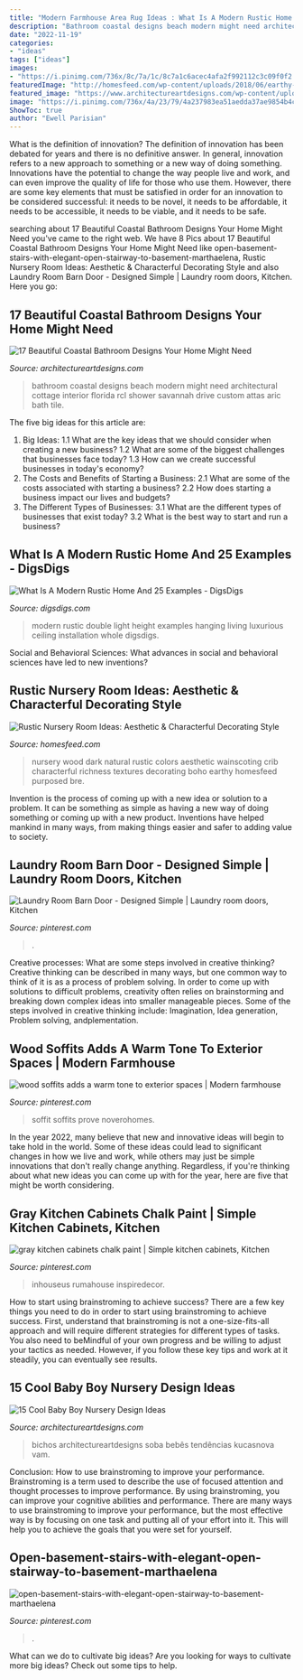 ```yaml
---
title: "Modern Farmhouse Area Rug Ideas : What Is A Modern Rustic Home And 25 Examples"
description: "Bathroom coastal designs beach modern might need architectural cottage interior florida rcl shower savannah drive custom attas aric bath tile"
date: "2022-11-19"
categories:
- "ideas"
tags: ["ideas"]
images:
- "https://i.pinimg.com/736x/8c/7a/1c/8c7a1c6acec4afa2f992112c3c09f0f2.jpg"
featuredImage: "http://homesfeed.com/wp-content/uploads/2018/06/earthy-rustic-nursery-room-dark-wood-baby-crib-boho-styled-area-rug-white-wainscoting-wall-woodland-green-wall-houseplant.png"
featured_image: "https://www.architectureartdesigns.com/wp-content/uploads/2015/02/1055.jpg"
image: "https://i.pinimg.com/736x/4a/23/79/4a237983ea51aedda37ae9854b4c85ce.jpg"
ShowToc: true
author: "Ewell Parisian"
---
```



What is the definition of innovation?
The definition of innovation has been debated for years and there is no definitive answer. In general, innovation refers to a new approach to something or a new way of doing something. Innovations have the potential to change the way people live and work, and can even improve the quality of life for those who use them. However, there are some key elements that must be satisfied in order for an innovation to be considered successful: it needs to be novel, it needs to be affordable, it needs to be accessible, it needs to be viable, and it needs to be safe.

	

		
searching about 17 Beautiful Coastal Bathroom Designs Your Home Might Need you've came to the right web. We have 8 Pics about 17 Beautiful Coastal Bathroom Designs Your Home Might Need like open-basement-stairs-with-elegant-open-stairway-to-basement-marthaelena, Rustic Nursery Room Ideas: Aesthetic &amp; Characterful Decorating Style and also Laundry Room Barn Door - Designed Simple | Laundry room doors, Kitchen. Here you go:
		
    
## 17 Beautiful Coastal Bathroom Designs Your Home Might Need

<img loading=lazy src="https://www.architectureartdesigns.com/wp-content/uploads/2015/05/17-Beautiful-Coastal-Bathroom-Designs-Your-Home-Might-Need-11-630x945.jpg" onerror="this.onerror=null;this.src='https://tse1.mm.bing.net/th?id=OIP.N3AsHfLcB6wqfDcRjahOuAHaLH&amp;pid=15.1';" alt="17 Beautiful Coastal Bathroom Designs Your Home Might Need">

_Source: architectureartdesigns.com_

>bathroom coastal designs beach modern might need architectural cottage interior florida rcl shower savannah drive custom attas aric bath tile. 

	

The five big ideas for this article are:
1. Big Ideas: 
1.1 What are the key ideas that we should consider when creating a new business? 
1.2 What are some of the biggest challenges that businesses face today? 
1.3 How can we create successful businesses in today's economy? 
2. The Costs and Benefits of Starting a Business: 
2.1 What are some of the costs associated with starting a business? 
2.2 How does starting a business impact our lives and budgets? 
3. The Different Types of Businesses: 
3.1 What are the different types of businesses that exist today? 
3.2 What is the best way to start and run a business?

    
## What Is A Modern Rustic Home And 25 Examples - DigsDigs

<img loading=lazy src="https://www.digsdigs.com/photos/2018/11/02-a-modern-rustic-luxurious-home-with-a-double-height-ceiling-and-a-whole-hanging-light-installation.jpg" onerror="this.onerror=null;this.src='https://tse3.mm.bing.net/th?id=OIP.bzMnl0mrFyDWvUGm_bxwHgHaLH&amp;pid=15.1';" alt="What Is A Modern Rustic Home And 25 Examples - DigsDigs">

_Source: digsdigs.com_

>modern rustic double light height examples hanging living luxurious ceiling installation whole digsdigs. 

	

Social and Behavioral Sciences: What advances in social and behavioral sciences have led to new inventions?
 

    
## Rustic Nursery Room Ideas: Aesthetic &amp; Characterful Decorating Style

<img loading=lazy src="http://homesfeed.com/wp-content/uploads/2018/06/earthy-rustic-nursery-room-dark-wood-baby-crib-boho-styled-area-rug-white-wainscoting-wall-woodland-green-wall-houseplant.png" onerror="this.onerror=null;this.src='https://tse3.mm.bing.net/th?id=OIP.rdHz-78zVPE7eGLNEZsH0wHaLH&amp;pid=15.1';" alt="Rustic Nursery Room Ideas: Aesthetic &amp; Characterful Decorating Style">

_Source: homesfeed.com_

>nursery wood dark natural rustic colors aesthetic wainscoting crib characterful richness textures decorating boho earthy homesfeed purposed bre. 

	

Invention is the process of coming up with a new idea or solution to a problem. It can be something as simple as having a new way of doing something or coming up with a new product. Inventions have helped mankind in many ways, from making things easier and safer to adding value to society.

    
## Laundry Room Barn Door - Designed Simple | Laundry Room Doors, Kitchen

<img loading=lazy src="https://i.pinimg.com/736x/8c/7a/1c/8c7a1c6acec4afa2f992112c3c09f0f2.jpg" onerror="this.onerror=null;this.src='https://tse4.mm.bing.net/th?id=OIP.-ezKQlBOqjyt_JoHceq5JQHaLH&amp;pid=15.1';" alt="Laundry Room Barn Door - Designed Simple | Laundry room doors, Kitchen">

_Source: pinterest.com_

>. 

	

Creative processes: What are some steps involved in creative thinking?
Creative thinking can be described in many ways, but one common way to think of it is as a process of problem solving. In order to come up with solutions to difficult problems, creativity often relies on brainstorming and breaking down complex ideas into smaller manageable pieces. Some of the steps involved in creative thinking include: Imagination, Idea generation, Problem solving, andplementation.

    
## Wood Soffits Adds A Warm Tone To Exterior Spaces | Modern Farmhouse

<img loading=lazy src="https://i.pinimg.com/736x/f0/cb/ba/f0cbba3716defd88b1444a4d92ab6614--warm.jpg" onerror="this.onerror=null;this.src='https://tse2.mm.bing.net/th?id=OIP.jQQrp2_wErnNhLLVCgEVcwHaLG&amp;pid=15.1';" alt="wood soffits adds a warm tone to exterior spaces | Modern farmhouse">

_Source: pinterest.com_

>soffit soffits prove noverohomes. 

	

In the year 2022, many believe that new and innovative ideas will begin to take hold in the world. Some of these ideas could lead to significant changes in how we live and work, while others may just be simple innovations that don't really change anything. Regardless, if you're thinking about what new ideas you can come up with for the year, here are five that might be worth considering.

    
## Gray Kitchen Cabinets Chalk Paint | Simple Kitchen Cabinets, Kitchen

<img loading=lazy src="https://i.pinimg.com/736x/4a/23/79/4a237983ea51aedda37ae9854b4c85ce.jpg" onerror="this.onerror=null;this.src='https://tse1.mm.bing.net/th?id=OIP.uBqZ6xCRjaZMCMmeqRrRXwHaLH&amp;pid=15.1';" alt="gray kitchen cabinets chalk paint | Simple kitchen cabinets, Kitchen">

_Source: pinterest.com_

>inhouseus rumahouse inspiredecor. 

	

How to start using brainstroming to achieve success?
There are a few key things you need to do in order to start using brainstroming to achieve success. First, understand that brainstroming is not a one-size-fits-all approach and will require different strategies for different types of tasks. You also need to beMindful of your own progress and be willing to adjust your tactics as needed. However, if you follow these key tips and work at it steadily, you can eventually see results.

    
## 15 Cool Baby Boy Nursery Design Ideas

<img loading=lazy src="https://www.architectureartdesigns.com/wp-content/uploads/2015/02/1055.jpg" onerror="this.onerror=null;this.src='https://tse3.mm.bing.net/th?id=OIP.53Rj4laizA0U_SssT5IOLgHaEb&amp;pid=15.1';" alt="15 Cool Baby Boy Nursery Design Ideas">

_Source: architectureartdesigns.com_

>bichos architectureartdesigns soba bebês tendências kucasnova vam. 

	

Conclusion: How to use brainstroming to improve your performance.
Brainstroming is a term used to describe the use of focused attention and thought processes to improve performance. By using brainstroming, you can improve your cognitive abilities and performance. There are many ways to use brainstroming to improve your performance, but the most effective way is by focusing on one task and putting all of your effort into it. This will help you to achieve the goals that you were set for yourself.

    
## Open-basement-stairs-with-elegant-open-stairway-to-basement-marthaelena

<img loading=lazy src="https://i.pinimg.com/736x/8f/1d/2b/8f1d2be9715debc2acc1eebcc5299ba4.jpg" onerror="this.onerror=null;this.src='https://tse4.mm.bing.net/th?id=OIP.mM1kLFG2g8fUJr8rIpqHTQHaLG&amp;pid=15.1';" alt="open-basement-stairs-with-elegant-open-stairway-to-basement-marthaelena">

_Source: pinterest.com_

>. 

	

What can we do to cultivate big ideas?
Are you looking for ways to cultivate more big ideas? Check out some tips to help.

